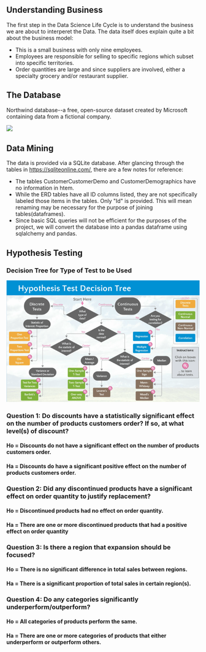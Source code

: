 ## Understanding Business

The first step in the Data Science Life Cycle is to understand the business we are about to interperet the Data. The data itself does explain quite a bit about the business model:

* This is a small business with only nine employees.
* Employees are responsible for selling to specific regions which subset into specific territories.
* Order quantities are large and since suppliers are involved, either a specialty grocery and/or restaurant supplier.


## The Database

Northwind database--a free, open-source dataset created by Microsoft containing data from a fictional company. 

<img src='https://raw.githubusercontent.com/learn-co-curriculum/dsc-2-final-project/master/Northwind_ERD.png'>

## Data Mining

The data is provided via a SQLite database. After glancing through the tables in https://sqliteonline.com/, there are a few notes for reference:

* The tables CustomerCustomerDemo and CustomerDemographics have no information in htem. 
* While the ERD tables have all ID columns listed, they are not specifically labeled those items in the tables. Only "Id" is provided. This will mean renaming may be necessary for the purpose of joining tables(dataframes).
* Since basic SQL queries will not be efficient for the purposes of the project, we will convert the database into a pandas dataframe using sqlalchemy and pandas.

## Hypothesis Testing

### Decision Tree for Type of Test to be Used

![hyp](Hypothesis-Test-Decision-Tree_GoLeanSixSigma.com_.png)

### Question 1: Do discounts have a statistically significant effect on the number of products customers order? If so, at what level(s) of discount?

#### Ho = Discounts do not have a significant effect on the number of products customers order.
#### Ha = Discounts do have a significant positive effect on the number of products customers order.


### Question 2: Did any discontinued products have a significant effect on order quantity to justify replacement?

#### Ho = Discontinued products had no effect on order quantity.
#### Ha = There are one or more discontinued products that had a positive effect on order quantity

### Question 3: Is there a region that expansion should be focused?

#### Ho = There is no significant difference in total sales between regions.
#### Ha = There is a significant proportion of total sales in certain region(s).

### Question 4: Do any categories significantly underperform/outperform?

#### Ho = All categories of products perform the same.
#### Ha = There are one or more categories of products that either underperform or outperform others.
